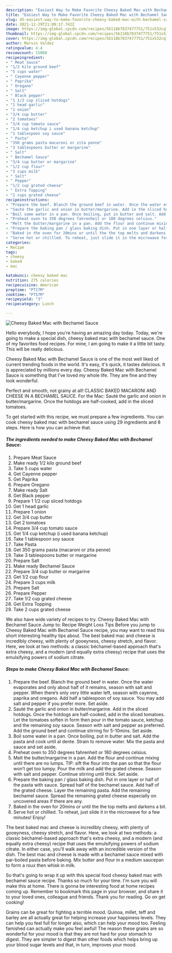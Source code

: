 ```yaml
---
description: "Easiest Way to Make Favorite Cheesy Baked Mac with Bechamel Sauce"
title: "Easiest Way to Make Favorite Cheesy Baked Mac with Bechamel Sauce"
slug: 45-easiest-way-to-make-favorite-cheesy-baked-mac-with-bechamel-sauce
date: 2021-12-29T21:09:17.742Z
image: https://img-global.cpcdn.com/recipes/5b118b7837477751/751x532cq70/cheesy-baked-mac-with-bechamel-sauce-recipe-main-photo.jpg
thumbnail: https://img-global.cpcdn.com/recipes/5b118b7837477751/751x532cq70/cheesy-baked-mac-with-bechamel-sauce-recipe-main-photo.jpg
cover: https://img-global.cpcdn.com/recipes/5b118b7837477751/751x532cq70/cheesy-baked-mac-with-bechamel-sauce-recipe-main-photo.jpg
author: Marvin Valdez
ratingvalue: 4.4
reviewcount: 15060
recipeingredient:
- " Meat Sauce"
- "1/2 kilo ground beef"
- "5 cups water"
- " Cayenne pepper"
- " Paprika"
- " Oregano"
- " Salt"
- " Black pepper"
- "1 1/2 cup sliced hotdogs"
- "1 head garlic"
- "1 onion"
- "3/4 cup butter"
- "2 tomatoes"
- "3/4 cup tomato sauce"
- "1/4 cup ketchup i used banana ketchup"
- "1 tablespoon soy sauce"
- " Pasta"
- "350 grams pasta macaroni or zita penne"
- "3 tablespoons butter or margarine"
- " Salt"
- " Bechamel Sauce"
- "3/4 cup butter or margarine"
- "1/2 cup flour"
- "3 cups milk"
- " Salt"
- " Pepper"
- "1/2 cup grated cheese"
- " Extra Topping"
- "2 cups grated cheese"
recipeinstructions:
- "Prepare the beef. Blanch the ground beef in water. Once the water evaporates and only about half of it remains, season with salt and pepper. When there’s only very little water left, season with cayenne, paprika and oregano. Add half a tablespoon of soy sauce. You may add salt and pepper if you prefer more. Set aside."
- "Sauté the garlic and onion in butter/margarine. Add in the sliced hotdogs. Once the hotdogs are half-cooked, add in the sliced tomatoes. Let the tomatoes soften in form then pour in the tomato sauce, ketchup and the remaining soy sauce. Season with salt and pepper as preferred. Add the ground beef and continue stirring for 5-10mins. Set aside."
- "Boil some water in a pan. Once boiling, put in butter and salt. Add the pasta and cook until al dente. Strain to remove water. Mix the pasta and sauce and set aside."
- "Preheat oven to 350 degrees fahrenheit or 180 degrees celsius."
- "Melt the butter/margarine in a pan. Add the flour and continue mixing until there are no lumps. TIP: sift the flour into the pan so that the flour won’t get too lumpy. Pour the milk and add the grated cheese. Season with salt and pepper. Continue stirring until thick. Set aside."
- "Prepare the baking pan / glass baking dish. Put in one layer or half of the pasta with sauce. Spread half of the bechamel sauce. Add half of the grated cheese. Layer the remaining pasta. Add the remaining bechamel sauce. Spread the remaining grated cheese especially on uncovered areas if there are any."
- "Baked in the oven for 20mins or until the the top melts and darkens a bit."
- "Serve hot or chillled. To reheat, just slide it in the microwave for a few minutes! Enjoy!"
categories:
- Recipe
tags:
- cheesy
- baked
- mac

katakunci: cheesy baked mac 
nutrition: 275 calories
recipecuisine: American
preptime: "PT17M"
cooktime: "PT57M"
recipeyield: "3"
recipecategory: Lunch

---
```



![Cheesy Baked Mac with Bechamel Sauce](https://img-global.cpcdn.com/recipes/5b118b7837477751/751x532cq70/cheesy-baked-mac-with-bechamel-sauce-recipe-main-photo.jpg)

Hello everybody, I hope you're having an amazing day today. Today, we're going to make a special dish, cheesy baked mac with bechamel sauce. One of my favorites food recipes. For mine, I am going to make it a little bit tasty. This will be really delicious.

Cheesy Baked Mac with Bechamel Sauce is one of the most well liked of current trending foods in the world. It's easy, it's quick, it tastes delicious. It is appreciated by millions every day. Cheesy Baked Mac with Bechamel Sauce is something that I've loved my whole life. They are fine and they look wonderful.

Perfect and smooth, not grainy at all! CLASSIC BAKED MACARONI AND CHEESE IN A BECHAMEL SAUCE. For the Mac: Sauté the garlic and onion in butter/margarine. Once the hotdogs are half-cooked, add in the sliced tomatoes.


To get started with this recipe, we must prepare a few ingredients. You can cook cheesy baked mac with bechamel sauce using 29 ingredients and 8 steps. Here is how you can achieve that.

<!--inarticleads1-->

##### The ingredients needed to make Cheesy Baked Mac with Bechamel Sauce:

1. Prepare  Meat Sauce
1. Make ready 1/2 kilo ground beef
1. Take 5 cups water
1. Get  Cayenne pepper
1. Get  Paprika
1. Prepare  Oregano
1. Make ready  Salt
1. Get  Black pepper
1. Prepare 1 1/2 cup sliced hotdogs
1. Get 1 head garlic
1. Prepare 1 onion
1. Get 3/4 cup butter
1. Get 2 tomatoes
1. Prepare 3/4 cup tomato sauce
1. Get 1/4 cup ketchup (i used banana ketchup)
1. Take 1 tablespoon soy sauce
1. Take  Pasta
1. Get 350 grams pasta (macaroni or zita penne)
1. Take 3 tablespoons butter or margarine
1. Prepare  Salt
1. Make ready  Bechamel Sauce
1. Prepare 3/4 cup butter or margarine
1. Get 1/2 cup flour
1. Prepare 3 cups milk
1. Prepare  Salt
1. Prepare  Pepper
1. Take 1/2 cup grated cheese
1. Get  Extra Topping
1. Take 2 cups grated cheese


We also have wide variety of recipes to try. Cheesy Baked Mac with Bechamel Sauce Jump to: Recipe Weight Loss Tips Before you jump to Cheesy Baked Mac with Bechamel Sauce recipe, you may want to read this short interesting healthy tips about. The best baked mac and cheese is incredibly cheesy, with plenty of gooeyness, cheesy stretch, and flavor. Here, we look at two methods: a classic béchamel-based approach that&#39;s extra cheesy, and a modern (and equally extra cheesy) recipe that uses the emulsifying powers of sodium citrate. 

<!--inarticleads2-->

##### Steps to make Cheesy Baked Mac with Bechamel Sauce:

1. Prepare the beef. Blanch the ground beef in water. Once the water evaporates and only about half of it remains, season with salt and pepper. When there’s only very little water left, season with cayenne, paprika and oregano. Add half a tablespoon of soy sauce. You may add salt and pepper if you prefer more. Set aside.
1. Sauté the garlic and onion in butter/margarine. Add in the sliced hotdogs. Once the hotdogs are half-cooked, add in the sliced tomatoes. Let the tomatoes soften in form then pour in the tomato sauce, ketchup and the remaining soy sauce. Season with salt and pepper as preferred. Add the ground beef and continue stirring for 5-10mins. Set aside.
1. Boil some water in a pan. Once boiling, put in butter and salt. Add the pasta and cook until al dente. Strain to remove water. Mix the pasta and sauce and set aside.
1. Preheat oven to 350 degrees fahrenheit or 180 degrees celsius.
1. Melt the butter/margarine in a pan. Add the flour and continue mixing until there are no lumps. TIP: sift the flour into the pan so that the flour won’t get too lumpy. Pour the milk and add the grated cheese. Season with salt and pepper. Continue stirring until thick. Set aside.
1. Prepare the baking pan / glass baking dish. Put in one layer or half of the pasta with sauce. Spread half of the bechamel sauce. Add half of the grated cheese. Layer the remaining pasta. Add the remaining bechamel sauce. Spread the remaining grated cheese especially on uncovered areas if there are any.
1. Baked in the oven for 20mins or until the the top melts and darkens a bit.
1. Serve hot or chillled. To reheat, just slide it in the microwave for a few minutes! Enjoy!


The best baked mac and cheese is incredibly cheesy, with plenty of gooeyness, cheesy stretch, and flavor. Here, we look at two methods: a classic béchamel-based approach that&#39;s extra cheesy, and a modern (and equally extra cheesy) recipe that uses the emulsifying powers of sodium citrate. In either case, you&#39;ll walk away with an incredible version of the dish. The best mac and cheese is made with a bechamel sauce mixed with par-boiled pasta before baking. Mix butter and flour in a medium saucepan to form a roux then whisk in milk. 

So that's going to wrap it up with this special food cheesy baked mac with bechamel sauce recipe. Thanks so much for your time. I'm sure you will make this at home. There is gonna be interesting food at home recipes coming up. Remember to bookmark this page in your browser, and share it to your loved ones, colleague and friends. Thank you for reading. Go on get cooking!

Grains can be great for fighting a terrible mood. Quinoa, millet, teff and barley are all actually great for helping increase your happiness levels. They can help you feel full for longer also, which can help your mood too. Feeling famished can actually make you feel awful! The reason these grains are so wonderful for your mood is that they are not hard for your stomach to digest. They are simpler to digest than other foods which helps bring up your blood sugar levels and that, in turn, improves your mood.
